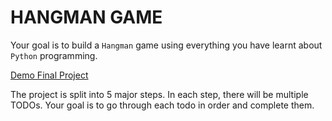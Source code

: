 # HANGMAN GAME

Your goal is to build a ```Hangman``` game using everything you have learnt about ```Python``` programming.

[Demo Final Project](https://appbrewery.github.io/python-day7-demo/)

The project is split into 5 major steps. In each step, there will be multiple TODOs. Your goal is to go through each todo in order and complete them.
